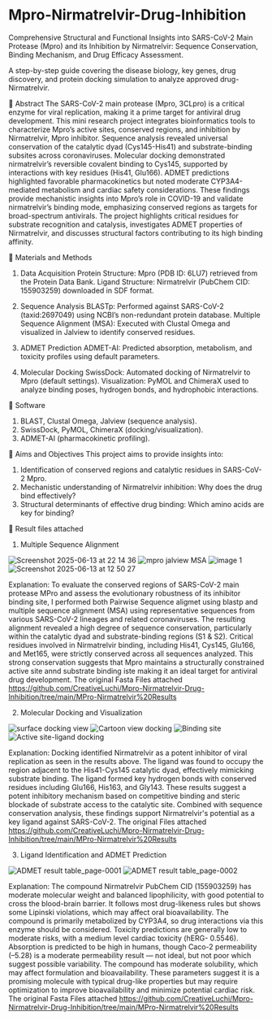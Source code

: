 # Mpro-Nirmatrelvir-Drug-Inhibition

Comprehensive Structural and Functional Insights into SARS-CoV-2 Main Protease (Mpro) and its Inhibition by Nirmatrelvir: Sequence Conservation, Binding Mechanism, and Drug Efficacy Assessment.

A step-by-step guide covering the disease biology, key genes, drug discovery, and protein docking simulation to analyze approved drug- Nirmatrelvir.

🎯 Abstract
The SARS-CoV-2 main protease (Mpro, 3CLpro) is a critical enzyme for viral replication, making it a prime target for antiviral drug development. This mini research project integrates bioinformatics tools to characterize Mpro’s active sites, conserved regions, and inhibition by Nirmatrelvir, Mpro inhibitor. Sequence analysis revealed universal conservation of the catalytic dyad (Cys145-His41) and substrate-binding subsites across coronaviruses. Molecular docking demonstrated nirmatrelvir’s reversible covalent binding to Cys145, supported by interactions with key residues (His41, Glu166). ADMET predictions highlighted favorable pharmacokinetics but noted moderate CYP3A4-mediated metabolism and cardiac safety considerations. These findings provide mechanistic insights into Mpro’s role in COVID-19 and validate nirmatrelvir’s binding mode, emphasizing conserved regions as targets for broad-spectrum antivirals. The project highlights critical residues for substrate recognition and catalysis, investigates ADMET properties of Nirmatrelvir, and discusses structural factors contributing to its high binding affinity.


🎯 Materials and Methods
1. Data Acquisition
Protein Structure: Mpro (PDB ID: 6LU7) retrieved from the Protein Data Bank.
Ligand Structure: Nirmatrelvir (PubChem CID: 155903259) downloaded in SDF format.

2. Sequence Analysis
BLASTp: Performed against SARS-CoV-2 (taxid:2697049) using NCBI’s non-redundant protein database.
Multiple Sequence Alignment (MSA): Executed with Clustal Omega and visualized in Jalview to identify conserved residues.

3. ADMET Prediction
ADMET-AI: Predicted absorption, metabolism, and toxicity profiles using default parameters.

4. Molecular Docking
SwissDock: Automated docking of Nirmatrelvir to Mpro (default settings).
Visualization: PyMOL and ChimeraX used to analyze binding poses, hydrogen bonds, and hydrophobic interactions.

🎯 Software
1. BLAST, Clustal Omega, Jalview (sequence analysis).
2. SwissDock, PyMOL, ChimeraX (docking/visualization).
3. ADMET-AI (pharmacokinetic profiling).

🎯 Aims and Objectives This project aims to provide insights into:
1. Identification of conserved regions and catalytic residues in SARS-CoV-2 Mpro.
2. Mechanistic understanding of Nirmatrelvir inhibition: Why does the drug bind effectively?
3. Structural determinants of effective drug binding: Which amino acids are key for binding?

🎯 Result files attached

1. Multiple Sequence Alignment
   
![Screenshot 2025-06-13 at 22 14 36](https://github.com/user-attachments/assets/9a8a71a1-1af3-4055-a38a-59129a010627)
![mpro jalview MSA](https://github.com/user-attachments/assets/3003ae37-38b8-4998-8da0-278f7848d2fc)
![image 1](https://github.com/user-attachments/assets/fc5eddb0-5060-4c53-bbeb-715823a52756)
![Screenshot 2025-06-13 at 12 50 27](https://github.com/user-attachments/assets/d79ce590-75df-4179-9adc-ab6b2bda3a7a)

Explanation: To evaluate the conserved regions of SARS-CoV-2 main protease MPro and assess the evolutionary robustness of its inhibitor binding site, I performed both Pairwise Sequence aligmet using blastp and multiple sequence alignment (MSA) using representative sequences from various SARS-CoV-2 lineages and related coronaviruses. The resulting alignment revealed a high degree of sequence conservation, particularly within the catalytic dyad and substrate-binding regions (S1 & S2). Critical residues involved in Nirmatrelvir binding, including His41, Cys145, Glu166, and Met165, were strictly conserved across all sequences analyzed. This strong conservation suggests that Mpro maintains a structurally constrained active site annd substrate binding iste making it an ideal target for antiviral drug development. The original Fasta Files attached https://github.com/CreativeLuchi/Mpro-Nirmatrelvir-Drug-Inhibition/tree/main/MPro-Nirmatrelvir%20Results



2. Molecular Docking and Visualization

![surface docking view](https://github.com/user-attachments/assets/ceb0fd14-56f7-4cd2-b63d-f146a3cba00d)
![Cartoon view docking](https://github.com/user-attachments/assets/dc49c08f-0a88-40fb-90b4-ac015d6bf3f7)
![Binding site](https://github.com/user-attachments/assets/27af2034-f27b-485c-9c80-e3d0d23a9dd8)
![Active site-ligand docking](https://github.com/user-attachments/assets/5ac4d0a3-cf4b-4366-85ed-39eb599357d6)

Explanation: Docking identified Nirmatrelvir as a potent inhibitor of viral replication as seen in the results above. The ligand was found to occupy the region adjacent to the His41-Cys145 catalytic dyad, effectively mimicking substrate binding. The ligand formed key hydrogen bonds with conserved residues including Glu166, His163, and Gly143. These results suggest a potent inhibitory mechanism based on competitive binding and steric blockade of substrate access to the catalytic site. Combined with sequence conservation analysis, these findings support Nirmatrelvir's potential as a key ligand against SARS-CoV-2. The original Files attached https://github.com/CreativeLuchi/Mpro-Nirmatrelvir-Drug-Inhibition/tree/main/MPro-Nirmatrelvir%20Results



3. Ligand Identification and ADMET Prediction

![ADMET result table_page-0001](https://github.com/user-attachments/assets/cb609f8a-9686-466f-bf3a-f90cb77affda)
![ADMET result table_page-0002](https://github.com/user-attachments/assets/4eaf43af-9e85-44fe-bce3-feacb10b06d5)


Explanation: The compound Nirmatrelvir PubChem CID (155903259) has moderate molecular weight and balanced lipophilicity, with good potential to cross the blood-brain barrier. It follows most drug-likeness rules but shows some Lipinski violations, which may affect oral bioavailability. The compound is primarily metabolized by CYP3A4, so drug interactions via this enzyme should be considered. Toxicity predictions are generally low to moderate risks, with a medium level cardiac toxicity (hERG- 0.5546). Absorption is predicted to be high in humans, though Caco-2 permeability (–5.28) is a moderate permeability result — not ideal, but not poor which suggest possible variability. The compound has moderate solubility, which may affect formulation and bioavailability. These parameters suggest it is a promising molecule with typical drug-like properties but may require optimization to improve bioavailability and minimize potential cardiac risk. The original Fasta Files attached https://github.com/CreativeLuchi/Mpro-Nirmatrelvir-Drug-Inhibition/tree/main/MPro-Nirmatrelvir%20Results






   
